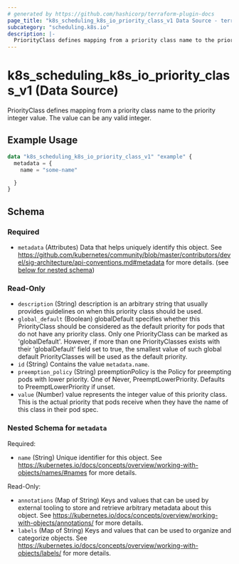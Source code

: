 ```yaml
---
# generated by https://github.com/hashicorp/terraform-plugin-docs
page_title: "k8s_scheduling_k8s_io_priority_class_v1 Data Source - terraform-provider-k8s"
subcategory: "scheduling.k8s.io"
description: |-
  PriorityClass defines mapping from a priority class name to the priority integer value. The value can be any valid integer.
---
```


# k8s_scheduling_k8s_io_priority_class_v1 (Data Source)

PriorityClass defines mapping from a priority class name to the priority integer value. The value can be any valid integer.

## Example Usage

```terraform
data "k8s_scheduling_k8s_io_priority_class_v1" "example" {
  metadata = {
    name = "some-name"

  }
}
```

<!-- schema generated by tfplugindocs -->
## Schema

### Required

- `metadata` (Attributes) Data that helps uniquely identify this object. See https://github.com/kubernetes/community/blob/master/contributors/devel/sig-architecture/api-conventions.md#metadata for more details. (see [below for nested schema](#nestedatt--metadata))

### Read-Only

- `description` (String) description is an arbitrary string that usually provides guidelines on when this priority class should be used.
- `global_default` (Boolean) globalDefault specifies whether this PriorityClass should be considered as the default priority for pods that do not have any priority class. Only one PriorityClass can be marked as 'globalDefault'. However, if more than one PriorityClasses exists with their 'globalDefault' field set to true, the smallest value of such global default PriorityClasses will be used as the default priority.
- `id` (String) Contains the value `metadata.name`.
- `preemption_policy` (String) preemptionPolicy is the Policy for preempting pods with lower priority. One of Never, PreemptLowerPriority. Defaults to PreemptLowerPriority if unset.
- `value` (Number) value represents the integer value of this priority class. This is the actual priority that pods receive when they have the name of this class in their pod spec.

<a id="nestedatt--metadata"></a>
### Nested Schema for `metadata`

Required:

- `name` (String) Unique identifier for this object. See https://kubernetes.io/docs/concepts/overview/working-with-objects/names/#names for more details.

Read-Only:

- `annotations` (Map of String) Keys and values that can be used by external tooling to store and retrieve arbitrary metadata about this object. See https://kubernetes.io/docs/concepts/overview/working-with-objects/annotations/ for more details.
- `labels` (Map of String) Keys and values that can be used to organize and categorize objects. See https://kubernetes.io/docs/concepts/overview/working-with-objects/labels/ for more details.

